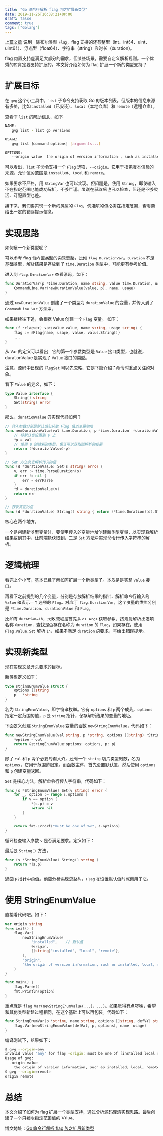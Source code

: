 ```yaml
---
title: "Go 命令行解析 flag 包之扩展新类型"
date: 2019-11-26T16:08:21+08:00
draft: false
comment: true
tags: ["Golang"]
---
```


[上篇文章](https://www.poloxue.com/posts/2019-11-23-commandline-tool-flag-in-golang/) 说到，除布尔类型 `Flag`，flag 支持的还有整型（int、int64、uint、uint64）、浮点型（float64）、字符串（string）和时长（duration）。

flag 内置支持能满足大部分的需求，但某些场景，需要自定义解析规则。一个优秀的库肯定要支持扩展的。本文将介绍如何为 flag 扩展一个新的类型支持？

# 扩展目标

在 `gvg` 这个小工具中，`list` 子命令支持获取 Go 的版本列表。但版本的信息来源有多处，比如 `installed`（已安装）、`local`（本地仓库）和 `remote`（远程仓库）。

查看下 `list` 的帮助信息，如下：

```bash
NAME:
   gvg list - list go versions

USAGE:
   gvg list [command options] [arguments...]

OPTIONS:
   --origin value  the origin of version information , such as installed, local, remote (default: "installed")
```

可以看出，`list` 子命令支持一个 `Flag` 选项，`--origin`。它用于指定版本信息的来源，允许值的范围是 `installed`、`local` 和 `remote`。

如果要求不严格，用 `StringVar` 也可以实现。但问题是，使用 `String`，即使输入不在指定范围也能成功解析，不够严谨。虽说在获取后也可以检查，但还是不够灵活、可配置型也差。

接下来，我们要实现一个新的类型的 `Flag`，使选项的值必需在指定范围，否则要给出一定的错误提示信息。

# 实现思路

如何展一个新类型呢？

可以参考 flag 包内置类型的实现思路，比如 `flag.DurationVar`。`Duration` 不是基础类型，解析结果是存放到了 `time.Duration` 类型中，可能更有参考价值。

进入到 `flag.DurationVar` 查看源码，如下：

```go
func DurationVar(p *time.Duration, name string, value time.Duration, usage string) {
	CommandLine.Var(newDurationValue(value, p), name, usage)
}
```

通过 `newDurationValue` 创建了一个类型为 `durationValue` 的变量，并传入到了 `CommandLine.Var` 方法中。

如果继续往下追，会根据 Value 创建一个 `Flag` 变量。 如下：

```go
func (f *FlagSet) Var(value Value, name string, usage string) {
	flag := &Flag{name, usage, value, value.String()}
	...
}
```

从 `Var` 的定义可以看出，它的第一个参数类型是 `Value` 接口类型，也就说，durationValue 是实现了 `Value` 接口的类型。

注意，源码中出现的 `FlagSet` 可以先忽略，它是下篇介绍子命令时重点关注的对象。

看下 `Value` 的定义，如下：

```go
type Value interface {
	String() string
	Set(string) error
}
```

那么，`durationValue` 的实现代码如何？

```go
// 传入参数分别是默认值和获取 Flag 值的变量地址
func newDurationValue(val time.Duration, p *time.Duration) *durationValue {
	// 将默认值设置到 p 上
	*p = val
	// 使用 p 创建新的类型，保证可以获取到解析的结果
	return (*durationValue)(p)
}

// Set 方法负责解析传入的值
func (d *durationValue) Set(s string) error {
	v, err := time.ParseDuration(s)
	if err != nil {
		err = errParse
	}
	*d = durationValue(v)
	return err
}

// 获取真正的值
func (d *durationValue) String() string { return (*time.Duration)(d).String() }
```

核心在两个地方。

一个是创建新类型变量时，要使用传入的变量地址创建新类型变量，以实现将解析结果放到其中，让前端能获取到，二是 `Set` 方法中实现命令行传入字符串的解析。


# 逻辑梳理

看完上个小节，基本已经了解如何扩展一个新类型了。本质是是实现 `Value` 接口。

再看下之前提到的几个变量，分别是存放解析结果的指针、解析命令行输入的 `Value` 和表示一个选项的 `Flag`。对应于 `flag.DurationVar`，这个变量的类型分别是 `*time.Duration`、`durationValue` 和 `Flag`。

比如有 `duration=1h`，大致流程是首先从 `os.Args` 获取参数，按规则解析出选项名称 `duration`，查找是否存在名称为 `duration` 的 `Flag`，如果存在，使用 `Flag.Value.Set` 解析 `1h`，如果不满足 `duration` 的要求，将给出错误提示。

# 实现新类型

现在实现文章开头要求的目标。

新类型定义如下：

```go
type stringEnumValue struct {
	options []string
	p   *string
}
```
名为 `StringEnumValue`，即字符串枚举。它有 `options` 和 `p` 两个成员，`options` 指定一定范围的值，`p` 是 `string` 指针，保存解析结果的变量的地址。

下面定义创建 `StringEnumValue` 变量的函数 `newStringEnumValue`，代码如下：

```go
func newStringEnumValue(val string, p *string, options []string) *StringEnumValue {
	*option = val
	return &stringEnumValue{options: options, p: p}
}
```

除了 `val` 和 `p` 两个必要的输入外，还有一个 `string` 切片类型的数，名为 `options`，它用于范围的限定。而函数主体，首先设置默认值，然后使用 `options` 和 `p` 创建变量返回。

`Set` 是核心方法，解析命令行传入字符串。代码如下：

```go
func (s *StringEnumValue) Set(v string) error {
	for _, option := range s.options {
		if v == option {
			*(s.p) = v
			return nil
		}
	}

	return fmt.Errorf("must be one of %v", s.options)
}
```

循环检查输入参数 `v` 是否满足要求。定义如下：

最后是 `String()` 方法，
```go
func (s *StringEnumValue) String() string {
	return *(s.p)
}
```

返回 `p` 指针中的值。前面分析实现思路时，`Flag` 在设置默认值时就调用了它。

# 使用 StringEnumValue

直接看代码吧。如下：

```go
var origin string
func init() {
	flag.Var(
		newStringEnumValue(
			"installed", 	// 默认值
			&origin,
			[]string{"installed", "local", "remote"},
		),
		"origin",
		`the origin of version information, such as installed, local, remote (default: "installed")`,
	)
}

func main() {
	flag.Parse()
	fmt.Println(option)
}
```

重点就是 `flag.Var(newStringEnumValue(...)，...)`。如果觉得有点啰嗦，希望和其他类型新建过程相同，在这个基础上可以再包装。代码如下：

```go
func StringEnumVar(p *string, name string, options []string, defVal string, usage string) {
	flag.Var(newStringEnumValue(defVal, p, options), name, usage)
}
```

编译测试下，结果如下：

```bash
$ gvg --origin=any
invalid value "any" for flag -origin: must be one of [installed local remote]
Usage of gvg:
  -origin value
  	the origin of version information, such as installed, local, remote (default installed)
$ gvg --origin=remote
origin remote
```

# 总结

本文介绍了如何为 flag 扩展一个类型支持，通过分析源码理清实现思路。最后创建了一个只接收指定范围值的 Value。

博文地址：[Go 命令行解析 flag 包之扩展新类型](https://www.poloxue.com/2019-11-26-commandline-flag-extend-new-type)
